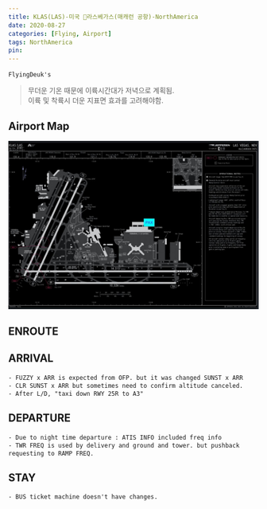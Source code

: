 ```yaml
---
title: KLAS(LAS)-미국 라스베가스(매캐런 공항)-NorthAmerica
date: 2020-08-27
categories: [Flying, Airport]
tags: NorthAmerica
pin:
---
```

`FlyingDeuk's`
>무더운 기온 때문에 이륙시간대가 저녁으로 계획됨. <br>
이륙 및 착륙시 더운 지표면 효과를 고려해야함.

## Airport Map
![las](/img/flying/airport/las_ap.jpg)

## ENROUTE


## ARRIVAL
	- FUZZY x ARR is expected from OFP. but it was changed SUNST x ARR
	- CLR SUNST x ARR but sometimes need to confirm altitude canceled.
	- After L/D, "taxi down RWY 25R to A3"




## DEPARTURE
	- Due to night time departure : ATIS INFO included freq info
	- TWR FREQ is used by delivery and ground and tower. but pushback requesting to RAMP FREQ.



## STAY
	- BUS ticket machine doesn't have changes.
